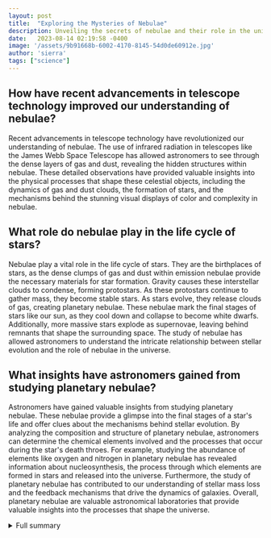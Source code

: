 ```yaml
---
layout: post
title:  "Exploring the Mysteries of Nebulae"
description: Unveiling the secrets of nebulae and their role in the universe
date:   2023-08-14 02:19:58 -0400
image: '/assets/9b91668b-6002-4170-8145-54d0de60912e.jpg'
author: 'sierra'
tags: ["science"]
---
```


## How have recent advancements in telescope technology improved our understanding of nebulae?
Recent advancements in telescope technology have revolutionized our understanding of nebulae. The use of infrared radiation in telescopes like the James Webb Space Telescope has allowed astronomers to see through the dense layers of gas and dust, revealing the hidden structures within nebulae. These detailed observations have provided valuable insights into the physical processes that shape these celestial objects, including the dynamics of gas and dust clouds, the formation of stars, and the mechanisms behind the stunning visual displays of color and complexity in nebulae.

## What role do nebulae play in the life cycle of stars?
Nebulae play a vital role in the life cycle of stars. They are the birthplaces of stars, as the dense clumps of gas and dust within emission nebulae provide the necessary materials for star formation. Gravity causes these interstellar clouds to condense, forming protostars. As these protostars continue to gather mass, they become stable stars. As stars evolve, they release clouds of gas, creating planetary nebulae. These nebulae mark the final stages of stars like our sun, as they cool down and collapse to become white dwarfs. Additionally, more massive stars explode as supernovae, leaving behind remnants that shape the surrounding space. The study of nebulae has allowed astronomers to understand the intricate relationship between stellar evolution and the role of nebulae in the universe.

## What insights have astronomers gained from studying planetary nebulae?
Astronomers have gained valuable insights from studying planetary nebulae. These nebulae provide a glimpse into the final stages of a star's life and offer clues about the mechanisms behind stellar evolution. By analyzing the composition and structure of planetary nebulae, astronomers can determine the chemical elements involved and the processes that occur during the star's death throes. For example, studying the abundance of elements like oxygen and nitrogen in planetary nebulae has revealed information about nucleosynthesis, the process through which elements are formed in stars and released into the universe. Furthermore, the study of planetary nebulae has contributed to our understanding of stellar mass loss and the feedback mechanisms that drive the dynamics of galaxies. Overall, planetary nebulae are valuable astronomical laboratories that provide valuable insights into the processes that shape the universe.

<details>
  <summary>Full summary</summary>
The world of nebulae is full of stunning discoveries and fascinating phenomena. Recent research and observations have unveiled new insights into these celestial objects, shedding light on their formation, structure, and role in the universe.<br><br>One of the most captivating recent findings comes from a team of astronomers who released a series of stunning images showcasing the intricate details of a nebula's expanding colorful shell. These images provide exquisite clarity of the inner region around the central white dwarf, revealing previously unseen features. The beauty and complexity captured in these photographs truly showcase the awe-inspiring nature of nebulae.<br><br>Nebulae, often described as 'cloud-like' when viewed through a telescope, have a rich history and diverse characteristics. In the past, the term 'nebula' encompassed galaxies such as the Andromeda nebula. However, modern telescopes have revealed that nebulae are genuine clouds of gas and dust located within our own galaxy.<br><br>The diversity of nebulae is astounding. There are different types of nebulae, including emission nebulae, reflection nebulae, planetary nebulae, supernova remnants, and dark nebulae. Each type has its unique properties and plays a significant role in the life cycle of stars.<br><br>Emission nebulae, for example, are diffuse clouds of hot gas that emit their own light. These nebulae create breathtaking displays of color and are a testament to the incredible energy within the universe. Reflection nebulae, on the other hand, scatter light from embedded stars and do not emit their own light. These ethereal structures add a touch of mystique to the night sky.<br><br>One of the most captivating types of nebulae is the planetary nebula. These nebulae are formed when dying stars release their outer envelopes, creating expanding gas clouds. The resulting structures are often visually striking, with vibrant colors and intricate patterns. Planetary nebulae provide valuable insights into the final stages of a star's life.<br><br>Supernova remnants, on the other hand, are all that remains of a star that has exploded as a supernova. These remnants serve as reminders of the immense power and destructive forces at work in the universe. By studying supernova remnants, astronomers gain valuable knowledge about stellar explosions and their impact on galactic evolution.<br><br>Dark nebulae, on the other hand, are giant clouds of dust that block light from objects beyond them. These enigmatic structures add depth and mystery to the cosmos, obscuring our view of what lies beyond.<br><br>Nebulae not only provide stunning visual displays but also play a crucial role in the life cycle of stars. Stars are born within dense clumps of gas, dust, and other materials inside diffuse emission nebulae. Gravity causes the interstellar medium to condense into nebulae, and clumps within the nebulae eventually collapse to form stars.<br><br>As stars evolve, they release clouds of gas, forming planetary nebulae. These nebulae mark the final stages of stars like our sun, as they cool down and collapse to become white dwarfs. However, not all stars end their lives as planetary nebulae. More massive stars explode as supernovae, leaving behind stunning remnants that continue to shape the surrounding space.<br><br>The advancements in telescope technology have allowed astronomers to capture detailed and breathtaking images of nebulae. By using infrared radiation, telescopes such as the James Webb Space Telescope have revealed the hidden layers of gas and dust within these celestial marvels. These infrared images unveil the intricate structures and offer valuable insights into the physical processes that shape the universe.<br><br>In recent years, telescopic images have also provided clues to the explosive aftermath of white dwarf collisions. The nebula Pa 30, for instance, exhibits a burst of thin filaments radiating from a highly unusual star at its center. Analysis of the structure and characteristics suggests that Pa 30 resulted from a collision between white dwarf stars around the year 1181. This finding provides a valuable opportunity for astronomers to refine existing models of white dwarf mergers.<br><br>Another exciting field of research involves spatially resolved echelle spectroscopy, which has been used to study multiple-shell planetary nebulae. These observations reveal various features and behaviors of the nebular shells. Some exhibit faint detached halos, while others show a triple-shell structure. The expansion velocities of the shells provide insights into the dynamics and kinematics of these intriguing structures.<br><br>The study of nebulae continues to captivate astronomers and inspire awe in enthusiasts of all ages. These celestial wonders not only showcase the beauty of the universe but also hold clues to its origins and evolution. As our understanding of nebulae deepens, we can expect more extraordinary discoveries and a greater appreciation for the intricate tapestry of the cosmos.
</details>
